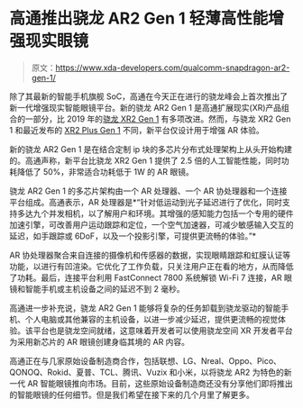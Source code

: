 # 高通推出骁龙 AR2 Gen 1 轻薄高性能增强现实眼镜

> 原文：<https://www.xda-developers.com/qualcomm-snapdragon-ar2-gen-1/>

除了其最新的智能手机旗舰 SoC，高通在今天正在进行的骁龙峰会上首次推出了新一代增强现实智能眼镜平台。新的骁龙 AR2 Gen 1 是高通扩展现实(XR)产品组合的一部分，比 2019 年的[骁龙 XR2 Gen 1](https://www.xda-developers.com/qualcomm-snapdragon-xr2-5g-platform-vr-xr-headsets/) 有多项改进。然而，与骁龙 XR2 Gen 1 和最近发布的 [XR2 Plus Gen 1](http://www.xda-developers.com/snapdragon-xr2-plus-gen-1-launch/) 不同，新平台仅设计用于增强 AR 体验。

新的骁龙 AR2 Gen 1 是在结合定制 ip 块的多芯片分布式处理架构上从头开始构建的。高通声称，新平台比骁龙 XR2 Gen 1 提供了 2.5 倍的人工智能性能，同时功耗降低了 50%，非常适合功耗低于 1W 的 AR 眼镜。

骁龙 AR2 Gen 1 的多芯片架构由一个 AR 处理器、一个 AR 协处理器和一个连接平台组成。高通表示，AR 处理器是*“针对低运动到光子延迟进行了优化，同时支持多达九个并发相机，以了解用户和环境。其增强的感知能力包括一个专用的硬件加速引擎，可改善用户运动跟踪和定位，一个空气加速器，可减少敏感输入交互的延迟，如手跟踪或 6DoF，以及一个投影引擎，可提供更流畅的体验。”*

AR 协处理器聚合来自连接的摄像机和传感器的数据，实现眼睛跟踪和虹膜认证等功能，以进行有凹渲染。它优化了工作负载，只关注用户正在看的地方，从而降低了功耗。最后，连接平台利用 FastConnect 7800 系统解锁 Wi-Fi 7 连接，AR 眼镜和智能手机或主机设备之间的延迟不到 2 毫秒。

高通进一步补充说，骁龙 AR2 Gen 1 能够将复杂的任务卸载到骁龙驱动的智能手机、个人电脑或其他兼容的主机设备，以进一步减少延迟，提供更流畅的视觉体验。该平台也是骁龙空间就绪，这意味着开发者可以使用骁龙空间 XR 开发者平台为采用新芯片的 AR 眼镜创建身临其境的 AR 内容。

高通正在与几家原始设备制造商合作，包括联想、LG、Nreal、Oppo、Pico、QONOQ、Rokid、夏普、TCL、腾讯、Vuzix 和小米，以将骁龙 AR2 为特色的新一代 AR 智能眼镜推向市场。目前，这些原始设备制造商还没有分享他们即将推出的智能眼镜的任何细节。但是我们希望在接下来的几个月里了解更多。
